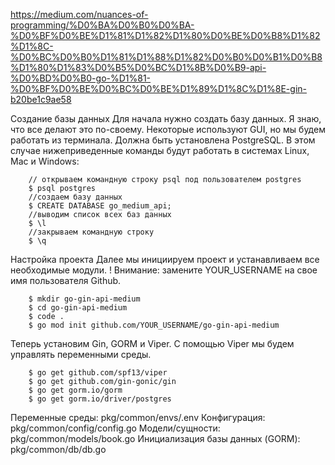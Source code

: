 https://medium.com/nuances-of-programming/%D0%BA%D0%B0%D0%BA-%D0%BF%D0%BE%D1%81%D1%82%D1%80%D0%BE%D0%B8%D1%82%D1%8C-%D0%BC%D0%B0%D1%81%D1%88%D1%82%D0%B0%D0%B1%D0%B8%D1%80%D1%83%D0%B5%D0%BC%D1%8B%D0%B9-api-%D0%BD%D0%B0-go-%D1%81-%D0%BF%D0%BE%D0%BC%D0%BE%D1%89%D1%8C%D1%8E-gin-b20be1c9ae58

Создание базы данных
Для начала нужно создать базу данных. Я знаю, что все делают это по-своему. Некоторые используют GUI, но мы будем работать из терминала.
Должна быть установлена PostgreSQL. В этом случае нижеприведенные команды будут работать в системах Linux, Mac и Windows:

        // открываем командную строку psql под пользователем postgres
        $ psql postgres
        //cоздаем базу данных
        $ CREATE DATABASE go_medium_api;
        //выводим список всех баз данных
        $ \l
        //закрываем командную строку
        $ \q

Настройка проекта
Далее мы инициируем проект и устанавливаем все необходимые модули.
! Внимание: замените YOUR_USERNAME на свое имя пользователя Github.

        $ mkdir go-gin-api-medium
        $ cd go-gin-api-medium 
        $ code . 
        $ go mod init github.com/YOUR_USERNAME/go-gin-api-medium

Теперь установим Gin, GORM и Viper.
С помощью Viper мы будем управлять переменными среды.

        $ go get github.com/spf13/viper 
        $ go get github.com/gin-gonic/gin 
        $ go get gorm.io/gorm 
        $ go get gorm.io/driver/postgres 

Переменные среды: pkg/common/envs/.env
Конфигурация: pkg/common/config/config.go
Модели/сущности: pkg/common/models/book.go
Инициализация базы данных (GORM): pkg/common/db/db.go
